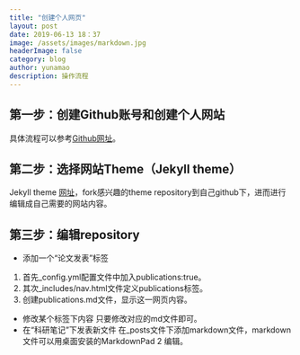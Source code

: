 ```yaml
---
title: "创建个人网页"
layout: post
date: 2019-06-13 18：37
image: /assets/images/markdown.jpg
headerImage: false
category: blog
author: yunamao
description: 操作流程
---
```


## 第一步：创建Github账号和创建个人网站

具体流程可以参考[Github网址](https://pages.github.com/)。



## 第二步：选择网站Theme（Jekyll theme）

Jekyll theme [网址](http://jekyllthemes.org/)，fork感兴趣的theme repository到自己github下，进而进行编辑成自己需要的网站内容。

## 第三步：编辑repository

- 添加一个“论文发表”标签

1. 首先_config.yml配置文件中加入publications:true。
2. 其次_includes/nav.html文件定义publications标签。
3. 创建publications.md文件，显示这一网页内容。

- 修改某个标签下内容
只要修改对应的md文件即可。
- 在“科研笔记”下发表新文件
在_posts文件下添加markdown文件，markdown文件可以用桌面安装的MarkdownPad 2 编辑。


